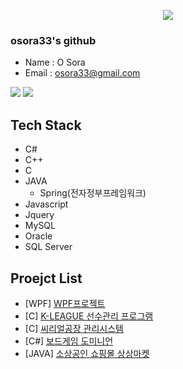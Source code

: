 <p align='center'>
  <a href="https://github.com/osora33">
    <img src="https://capsule-render.vercel.app/api?type=waving&color=gradient&fontColor=FFFFFF&height=300&section=header&text=Study%20Repository&fontSize=50"/>
  </a>
</p>

### osora33's github
 - Name : O Sora
 - Email : osora33@gmail.com

<img src="https://github-readme-stats.vercel.app/api?username=osora33"/>
<img src="https://github-readme-stats.vercel.app/api/top-langs/?username=osora33&layout=compact"/>

<br>

## Tech Stack
 - C#
 - C++
 - C
 - JAVA
   - Spring(전자정부프레임워크)
 - Javascript
 - Jquery
 - MySQL
 - Oracle
 - SQL Server
<!--
<h3 align='center'>Languages</h3>
<p>
  <a href="https://github.com/osora33/StudyWPF.git" target="_blank"><img alt="C#" src="https://img.shields.io/badge/c%23-%23239120.svg?style=flat&logo=c-sharp&logoColor=white"/></a>
</p>
-->

<!--
## Using Tool
<p align='left'>
    <img height="40" src="https://img.icons8.com/color/48/000000/visual-studio-2019.png">
    <img height="40" src="https://img.icons8.com/fluent/48/000000/visual-studio-code-2019.png">
    <img height="40" src="https://d1jnx9ba8s6j9r.cloudfront.net/blog/wp-content/uploads/2019/10/logo.png">
    <img height="40" src="https://github.com/Pythunder/explore/blob/80688e429a7d4ef2fca1e82350fe8e3517d3494d/topics/git/git.png">
    <img height="40" src="https://upload.wikimedia.org/wikipedia/commons/b/b6/PuTTY_icon_128px.png">
    <img height="40" src="https://img.icons8.com/color/48/000000/raspberry-pi.png">
    <img height="40" src="https://mosquitto.org/stickers/mosquitto-mono.png">
    <img height="40" src="https://img.icons8.com/fluent/48/000000/vmware-workstation-player.png">
    <img height="40" src="https://taiwebs.com/upload/icons/vnc-connect-enterprise220-220.png">
</p>
-->

## Proejct List
 - [WPF] [WPF프로젝트](https://github.com/osora33/studyWpf/tree/main/portpolio)
 - [C] [K-LEAGUE 선수관리 프로그램](https://github.com/AellimSun/Green_team_Kleague_file_rw)
 - [C] [씨리얼공장 관리시스템](https://github.com/AellimSun/Cereal_ERP)
 - [C#] [보드게임 도미니언](https://github.com/AellimSun/pamatto)
 - [JAVA] [소상공인 쇼핑몰 상상마켓](https://github.com/itwillteam2/obosa)



<!--
**osora33/osora33** is a ✨ _special_ ✨ repository because its `README.md` (this file) appears on your GitHub profile.

Here are some ideas to get you started:

- 🔭 I’m currently working on ...
- 🌱 I’m currently learning ...
- 👯 I’m looking to collaborate on ...
- 🤔 I’m looking for help with ...
- 💬 Ask me about ...
- 📫 How to reach me: ...
- 😄 Pronouns: ...
- ⚡ Fun fact: ...
-->

